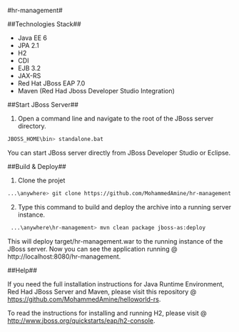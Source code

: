 #hr-management#

##Technologies Stack##

 - Java EE 6
 - JPA 2.1
 - H2
 - CDI
 - EJB 3.2
 - JAX-RS
 - Red Hat JBoss EAP 7.0
 - Maven (Red Had Jboss Developer Studio Integration)


##Start JBoss Server##

1. Open a command line and navigate to the root of the JBoss server directory.

```bash
JBOSS_HOME\bin> standalone.bat
```

You can start JBoss server directly from JBoss Developer Studio or Eclipse.

##Build & Deploy##

1. Clone the projet

```bash
...\anywhere> git clone https://github.com/MohammedAmine/hr-management.git
```

2. Type this command to build and deploy the archive into a running server instance.

```bash
 ...\anywhere\hr-management> mvn clean package jboss-as:deploy
 ```

This will deploy target/hr-management.war to the running instance of the JBoss server.
Now you can see the application running @ http://localhost:8080/hr-management.

##Help##

If you need the full installation instructions for Java Runtime Environment, Red Had JBoss Server and Maven, please visit this repository @ https://github.com/MohammedAmine/helloworld-rs.

To read the instructions for installing and running H2, please visit @ http://www.jboss.org/quickstarts/eap/h2-console.
